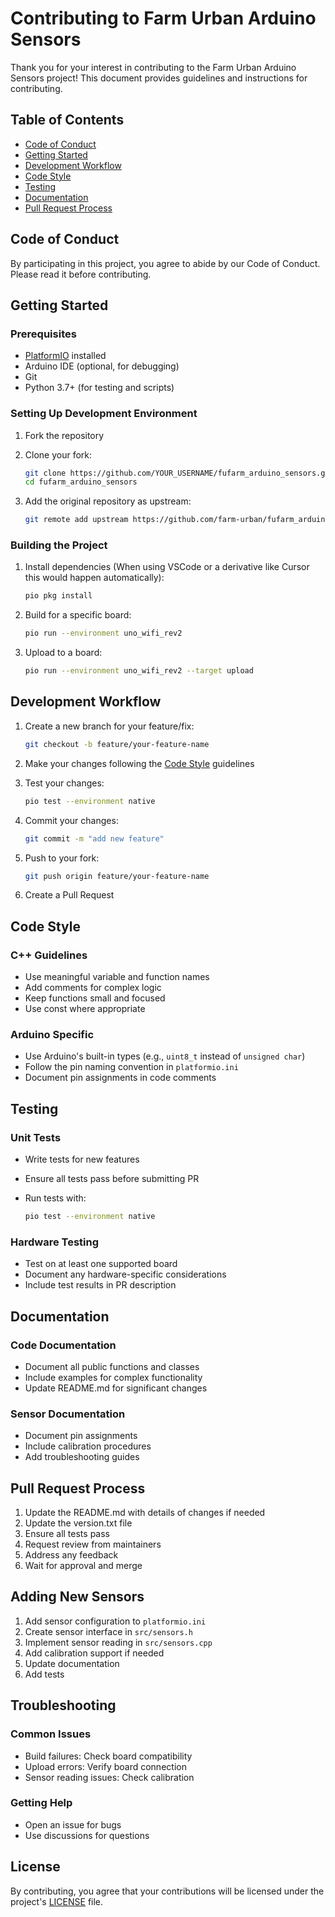 # Contributing to Farm Urban Arduino Sensors

Thank you for your interest in contributing to the Farm Urban Arduino Sensors project! This document provides guidelines and instructions for contributing.

## Table of Contents

- [Code of Conduct](#code-of-conduct)
- [Getting Started](#getting-started)
- [Development Workflow](#development-workflow)
- [Code Style](#code-style)
- [Testing](#testing)
- [Documentation](#documentation)
- [Pull Request Process](#pull-request-process)

## Code of Conduct

By participating in this project, you agree to abide by our Code of Conduct. Please read it before contributing.

## Getting Started

### Prerequisites

- [PlatformIO](https://platformio.org/) installed
- Arduino IDE (optional, for debugging)
- Git
- Python 3.7+ (for testing and scripts)

### Setting Up Development Environment

1. Fork the repository
2. Clone your fork:

   ```bash
   git clone https://github.com/YOUR_USERNAME/fufarm_arduino_sensors.git
   cd fufarm_arduino_sensors
   ```

3. Add the original repository as upstream:

   ```bash
   git remote add upstream https://github.com/farm-urban/fufarm_arduino_sensors.git
   ```

### Building the Project

1. Install dependencies (When using VSCode or a derivative like Cursor this would happen automatically):

   ```bash
   pio pkg install
   ```

2. Build for a specific board:

   ```bash
   pio run --environment uno_wifi_rev2
   ```

3. Upload to a board:

   ```bash
   pio run --environment uno_wifi_rev2 --target upload
   ```

## Development Workflow

1. Create a new branch for your feature/fix:

   ```bash
   git checkout -b feature/your-feature-name
   ```

2. Make your changes following the [Code Style](#code-style) guidelines

3. Test your changes:

   ```bash
   pio test --environment native
   ```

4. Commit your changes:

   ```bash
   git commit -m "add new feature"
   ```

5. Push to your fork:

   ```bash
   git push origin feature/your-feature-name
   ```

6. Create a Pull Request

## Code Style

### C++ Guidelines

<!-- - Follow the [Google C++ Style Guide](https://google.github.io/styleguide/cppguide.html) -->
- Use meaningful variable and function names
- Add comments for complex logic
- Keep functions small and focused
- Use const where appropriate

### Arduino Specific

- Use Arduino's built-in types (e.g., `uint8_t` instead of `unsigned char`)
- Follow the pin naming convention in `platformio.ini`
- Document pin assignments in code comments

## Testing

### Unit Tests

- Write tests for new features
- Ensure all tests pass before submitting PR
- Run tests with:

  ```bash
  pio test --environment native
  ```

### Hardware Testing

- Test on at least one supported board
- Document any hardware-specific considerations
- Include test results in PR description

## Documentation

### Code Documentation

- Document all public functions and classes
- Include examples for complex functionality
- Update README.md for significant changes

### Sensor Documentation

- Document pin assignments
- Include calibration procedures
- Add troubleshooting guides

## Pull Request Process

1. Update the README.md with details of changes if needed
2. Update the version.txt file
3. Ensure all tests pass
4. Request review from maintainers
5. Address any feedback
6. Wait for approval and merge

## Adding New Sensors

1. Add sensor configuration to `platformio.ini`
2. Create sensor interface in `src/sensors.h`
3. Implement sensor reading in `src/sensors.cpp`
4. Add calibration support if needed
5. Update documentation
6. Add tests

## Troubleshooting

### Common Issues

- Build failures: Check board compatibility
- Upload errors: Verify board connection
- Sensor reading issues: Check calibration

### Getting Help

- Open an issue for bugs
- Use discussions for questions

## License

By contributing, you agree that your contributions will be licensed under the project's [LICENSE](LICENSE) file.
